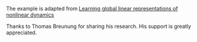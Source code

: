 The example is adapted from [Learning global linear representations of nonlinear dynamics](https://doi.org/10.1007/s11071-024-10843-0)

Thanks to Thomas Breunung for sharing his research. His support is greatly appreciated.
